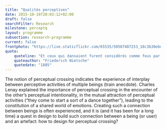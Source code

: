 ```yaml
---
title: "Qualités perceptives"
date: 2015-10-16T20:03:12+02:00
draft: false
searchFilter: Research
milestone: perceptq
layout: programme
subsection: research-programme
current: false
frontphoto: "https://live.staticflickr.com/65535/50587487253_18c3b30ebd.jpg"
quote:
    quoteline: "Et ceux qui dansaient furent considérés comme fous par ceux qui ne pouvaient entendre la musique."
    quoteauthor: "Friederich Nietsche"
    quotedate: "1885"
---
```


The notion of perceptual crossing indicates the experience of interplay between perceptive activities of multiple beings (train anecdote). Charles Lenay  explained the importance of perceptual crossing in the encounter of the other’s perceptual intentionality, in the mutual attraction of perceptual activities (“they come to start a sort of a dance together”), leading to the constitution of a shared world of emotions. Creating such a connection between beings is often experienced, and it is (and it has been for a long time) a quest in design to build such connection between a being (or user) and an artefact: how to design for perceptual crossing?